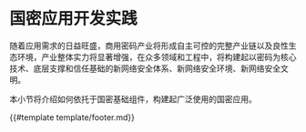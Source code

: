 # 国密应用开发实践

随着应用需求的日益旺盛，商用密码产业将形成自主可控的完整产业链以及良性生态环境，产业整体实力将显著增强，在众多领域和工程中，将构建起以密码为核心技术、底层支撑和信任基础的新网络安全体系、新网络安全环境、新网络安全文明。

本小节将介绍如何依托于国密基础组件，构建起广泛使用的国密应用。

{{#template template/footer.md}}
